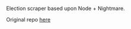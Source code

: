 Election scraper based upon Node + Nightmare.

Original repo [here](http://git.kclough.me/kclough/nodeelectionscraper)
